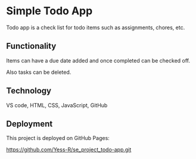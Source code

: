 # Simple Todo App

Todo app is a check list for todo items such as assignments, chores, etc.

## Functionality

Items can have a due date added and once completed can be checked off.

Also tasks can be deleted.

## Technology

VS code, HTML, CSS, JavaScript, GitHub

## Deployment

This project is deployed on GitHub Pages:

https://github.com/Yess-R/se_project_todo-app.git
